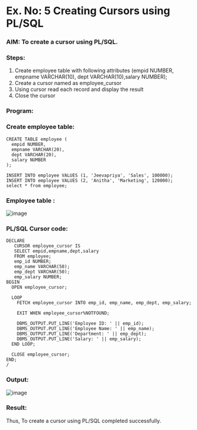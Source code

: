 # Ex. No: 5 Creating Cursors using PL/SQL

### AIM: To create a cursor using PL/SQL.

### Steps:
1. Create employee table with following attributes (empid NUMBER, empname VARCHAR(10), dept VARCHAR(10),salary NUMBER);
2. Create a cursor named as employee_cursor
3. Using cursor read each record and display the result
4. Close the cursor

### Program:
### Create employee table:
```
CREATE TABLE employee (
  empid NUMBER,
  empname VARCHAR(20),
  dept VARCHAR(20),
  salary NUMBER
);

INSERT INTO employee VALUES (1, 'Jeevapriya', 'Sales', 100000);
INSERT INTO employee VALUES (2, 'Anitha', 'Marketing', 120000);
select * from employee;
```
### Employee table :
![image](https://github.com/SudharsanamRK/Ex-no-6-Creating-Cursors-using-PL-SQL/assets/115523484/c3495ea4-ed0b-4b3a-bb4e-bd5e1241f4c5)


### PL/SQL Cursor code:
```
DECLARE
   CURSOR employee_cursor IS
   SELECT empid,empname,dept,salary
   FROM employee;
   emp_id NUMBER;
   emp_name VARCHAR(50);
   emp_dept VARCHAR(50);
   emp_salary NUMBER;
BEGIN
  OPEN employee_cursor;

  LOOP
    FETCH employee_cursor INTO emp_id, emp_name, emp_dept, emp_salary;

    EXIT WHEN employee_cursor%NOTFOUND;

    DBMS_OUTPUT.PUT_LINE('Employee ID: ' || emp_id);
    DBMS_OUTPUT.PUT_LINE('Employee Name: ' || emp_name);
    DBMS_OUTPUT.PUT_LINE('Department: ' || emp_dept);
    DBMS_OUTPUT.PUT_LINE('Salary: ' || emp_salary);
  END LOOP;

  CLOSE employee_cursor;
END;
/
```

### Output:
![image](https://github.com/SudharsanamRK/Ex-no-6-Creating-Cursors-using-PL-SQL/assets/115523484/35e22690-924c-48bf-ac44-766c5b3ccb2d)

### Result:
Thus, To create a cursor using PL/SQL completed successfully.
